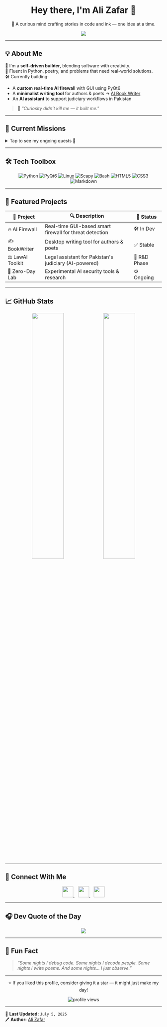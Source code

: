 <h1 align="center">Hey there, I'm Ali Zafar 👋</h1>
<p align="center">
  🚀 A curious mind crafting stories in code and ink — one idea at a time.
</p>

<p align="center">
  <img src="https://readme-typing-svg.herokuapp.com/?lines=System+Builder+⚙️;Poetry+Lover+📖;AI+Tinkerer+🧠;PyQt6+Dev+💻;Always+Learning+🚀&center=true&width=500&height=45">
</p>

---

## 💡 About Me

🎯 I'm a **self-driven builder**, blending software with creativity.  
💬 Fluent in Python, poetry, and problems that need real-world solutions.  
🛠️ Currently building:
- A **custom real-time AI firewall** with GUI using PyQt6  
- A **minimalist writing tool** for authors & poets → [AI Book Writer](https://github.com/AliZafar780/ai-book-writer)  
- An **AI assistant** to support judiciary workflows in Pakistan

> 💭 _"Curiosity didn’t kill me — it built me."_

---

## 🚀 Current Missions

<details>
<summary>Tap to see my ongoing quests 🌱</summary>
<br>

- ⏳ Write code that lasts longer than trends  
- ✍️ Journal and write daily (digital & ink)  
- 🧠 Learn more about ethical hacking and AI safety  
- 💡 Launch tools that matter, not just impress  
- 🌙 Keep nights for silence, poetry, and purpose  

</details>

---

## 🛠️ Tech Toolbox

<div align="center">

![Python](https://img.shields.io/badge/-Python-05122A?style=for-the-badge&logo=python)
![PyQt6](https://img.shields.io/badge/-PyQt6-41CD52?style=for-the-badge&logo=qt&logoColor=white)
![Linux](https://img.shields.io/badge/-Linux-FCC624?style=for-the-badge&logo=linux&logoColor=black)
![Scapy](https://img.shields.io/badge/-Scapy-3776AB?style=for-the-badge&logo=python)
![Bash](https://img.shields.io/badge/-Bash-1f1f1f?style=for-the-badge&logo=gnubash)
![HTML5](https://img.shields.io/badge/-HTML5-E34F26?style=for-the-badge&logo=html5)
![CSS3](https://img.shields.io/badge/-CSS3-1572B6?style=for-the-badge&logo=css3)
![Markdown](https://img.shields.io/badge/-Markdown-000000?style=for-the-badge&logo=markdown&logoColor=white)

</div>

---

## 🌟 Featured Projects

| 💼 Project        | 🔍 Description                                           | 📌 Status     |
|------------------|----------------------------------------------------------|---------------|
| 🔥 AI Firewall    | Real-time GUI-based smart firewall for threat detection  | 🛠️ In Dev      |
| ✍️ BookWriter     | Desktop writing tool for authors & poets                 | ✅ Stable      |
| ⚖️ LawAI Toolkit  | Legal assistant for Pakistan's judiciary (AI-powered)    | 🧪 R&D Phase   |
| 🧠 Zero-Day Lab   | Experimental AI security tools & research                | ⚙️ Ongoing     |

---

## 📈 GitHub Stats

<p align="center">
  <img src="https://github-readme-stats.vercel.app/api?username=AliZafar780&show_icons=true&theme=radical" width="45%"/>
  <img src="https://github-readme-stats.vercel.app/api/top-langs/?username=AliZafar780&layout=compact&theme=radical" width="45%"/>
</p>

---

## 🔗 Connect With Me

<p align="center">
  <a href="https://www.instagram.com/alizafar_69/" target="_blank">
    <img src="https://cdn.jsdelivr.net/npm/simple-icons@v5/icons/instagram.svg" width="35" height="35" />
  </a>&nbsp;&nbsp;
  <a href="https://www.linkedin.com/in/ali-zafar-557989201" target="_blank">
    <img src="https://cdn.jsdelivr.net/npm/simple-icons@v5/icons/linkedin.svg" width="35" height="35" />
  </a>&nbsp;&nbsp;
  <!-- Twitter link placeholder -->
  <a href="#" target="_blank">
    <img src="https://cdn.jsdelivr.net/npm/simple-icons@v5/icons/twitter.svg" width="35" height="35" />
  </a>
</p>

---

## 🎧 Dev Quote of the Day

<p align="center">
  <img src="https://quotes-github-readme.vercel.app/api?type=horizontal&theme=tokyonight" />
</p>

---

## 🧠 Fun Fact

> _“Some nights I debug code. Some nights I decode people. Some nights I write poems. And some nights... I just observe.”_

---

<p align="center">
  ⭐️ If you liked this profile, consider giving it a star — it might just make my day!
</p>

<p align="center">
  <img src="https://komarev.com/ghpvc/?username=AliZafar780&color=blue" alt="profile views" />
</p>

---

📅 **Last Updated:** `July 5, 2025`  
🖊️ **Author:** [Ali Zafar](https://github.com/AliZafar780)
